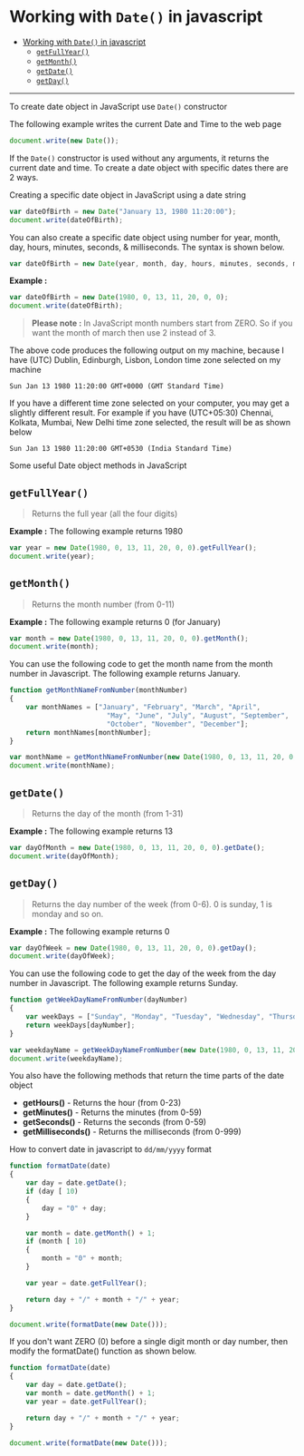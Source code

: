 # Working with `Date()` in javascript

- [Working with `Date()` in javascript](#working-with-date-in-javascript)
  - [`getFullYear()`](#getfullyear)
  - [`getMonth()`](#getmonth)
  - [`getDate()`](#getdate)
  - [`getDay()`](#getday)
***


To create date object in JavaScript use `Date()` constructor

The following example writes the current Date and Time to the web page
```js
document.write(new Date());
```

If the `Date()` constructor is used without any arguments, it returns the current date and time. To create a date object with specific dates there are 2 ways.

Creating a specific date object in JavaScript using a date string
```js
var dateOfBirth = new Date("January 13, 1980 11:20:00");
document.write(dateOfBirth);
```

You can also create a specific date object using number for year, month, day, hours, minutes, seconds, & milliseconds. The syntax is shown below.
```js
var dateOfBirth = new Date(year, month, day, hours, minutes, seconds, milliseconds);
```
**Example :**
```js
var dateOfBirth = new Date(1980, 0, 13, 11, 20, 0, 0);
document.write(dateOfBirth);
```
> **Please note :** In JavaScript month numbers start from ZERO. So if you want the month of march then use 2 instead of 3.

The above code produces the following output on my machine, because I have (UTC) Dublin, Edinburgh, Lisbon, London time zone selected on my machine
```
Sun Jan 13 1980 11:20:00 GMT+0000 (GMT Standard Time) 
```
If you have a different time zone selected on your computer, you may get a slightly different result. For example if you have (UTC+05:30) Chennai, Kolkata, Mumbai, New Delhi time zone selected, the result will be as shown below
```
Sun Jan 13 1980 11:20:00 GMT+0530 (India Standard Time)
```

Some useful Date object methods in JavaScript

## `getFullYear()`
> Returns the full year (all the four digits)


**Example :** The following example returns 1980
```js
var year = new Date(1980, 0, 13, 11, 20, 0, 0).getFullYear();
document.write(year);
```

## `getMonth()` 
> Returns the month number (from 0-11)

**Example :** The following example returns 0 (for January)
```js
var month = new Date(1980, 0, 13, 11, 20, 0, 0).getMonth();
document.write(month);
```

You can use the following code to get the month name from the month number in Javascript. The following example returns January.
```js
function getMonthNameFromNumber(monthNumber) 
{
    var monthNames = ["January", "February", "March", "April",
                        "May", "June", "July", "August", "September", 
                        "October", "November", "December"];
    return monthNames[monthNumber];
}

var monthName = getMonthNameFromNumber(new Date(1980, 0, 13, 11, 20, 0, 0).getMonth());
document.write(monthName);
```
## `getDate()` 
> Returns the day of the month (from 1-31)

**Example :** The following example returns 13
```js
var dayOfMonth = new Date(1980, 0, 13, 11, 20, 0, 0).getDate();
document.write(dayOfMonth);
```
## `getDay()` 
> Returns the day number of the week (from 0-6). 0 is sunday, 1 is monday and so on.

**Example :** The following example returns 0
```js
var dayOfWeek = new Date(1980, 0, 13, 11, 20, 0, 0).getDay();
document.write(dayOfWeek);
```

You can use the following code to get the day of the week from the day number in Javascript. The following example returns Sunday.
```js
function getWeekDayNameFromNumber(dayNumber) 
{
    var weekDays = ["Sunday", "Monday", "Tuesday", "Wednesday", "Thursday", "Friday", "Saturday"];
    return weekDays[dayNumber];
}

var weekdayName = getWeekDayNameFromNumber(new Date(1980, 0, 13, 11, 20, 0, 0).getDay());
document.write(weekdayName);
```

You also have the following methods that return the time parts of the date object
- **getHours()** - Returns the hour (from 0-23)
- **getMinutes()** - Returns the minutes (from 0-59)
- **getSeconds()** - Returns the seconds (from 0-59)
- **getMilliseconds()** - Returns the milliseconds (from 0-999)

How to convert date in javascript to `dd/mm/yyyy` format
```js
function formatDate(date) 
{
    var day = date.getDate();
    if (day [ 10) 
    {
        day = "0" + day;
    }

    var month = date.getMonth() + 1;
    if (month [ 10) 
    {
        month = "0" + month;
    }

    var year = date.getFullYear();

    return day + "/" + month + "/" + year;
}

document.write(formatDate(new Date()));
```

If you don't want ZERO (0) before a single digit month or day number, then modify the formatDate() function as shown below.
```js
function formatDate(date) 
{
    var day = date.getDate();
    var month = date.getMonth() + 1;
    var year = date.getFullYear();

    return day + "/" + month + "/" + year;
}

document.write(formatDate(new Date()));
```
